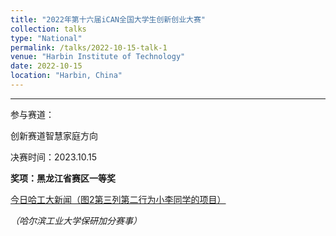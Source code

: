 ```yaml
---
title: "2022年第十六届iCAN全国大学生创新创业大赛"
collection: talks
type: "National"
permalink: /talks/2022-10-15-talk-1
venue: "Harbin Institute of Technology"
date: 2022-10-15
location: "Harbin, China"
---
```


---

参与赛道：

创新赛道智慧家庭方向

决赛时间：2023.10.15

**奖项：黑龙江省赛区一等奖**

[今日哈工大新闻（图2第三列第二行为小李同学的项目）](https://today.hit.edu.cn/article/2022/10/19/98820)

*（哈尔滨工业大学保研加分赛事）*
